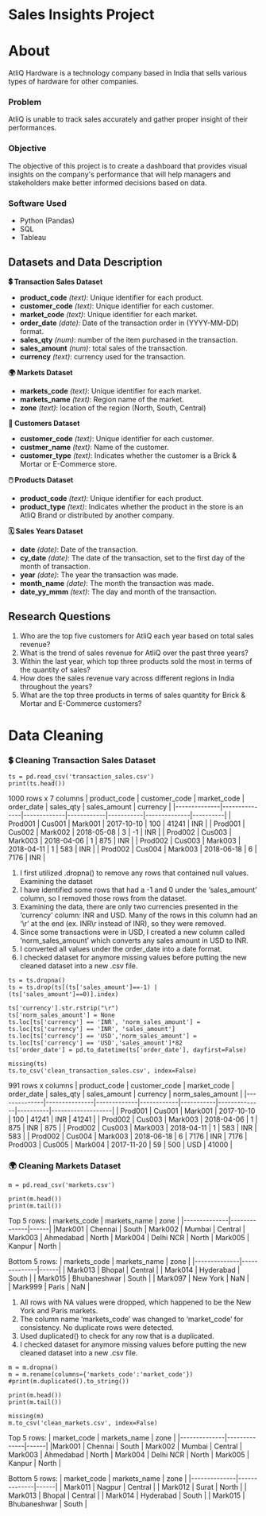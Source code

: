 # Sales Insights Project

# About
AtliQ Hardware is a technology company based in India that sells various types of hardware for other companies.

### Problem
AtliQ is unable to track sales accurately and gather proper insight of their performances.

### Objective
The objective of this project is to create a dashboard that provides visual insights on the company's performance that will help managers and stakeholders make better informed decisions based on data.

### Software Used
- Python (Pandas)
- SQL
- Tableau

## Datasets and Data Description
**💲 Transaction Sales Dataset**
- **product_code** *(text)*: Unique identifier for each product.
- **customer_code** *(text)*: Unique identifier for each customer.
- **market_code** *(text)*: Unique identifier for each market.
- **order_date** *(date)*: Date of the transaction order in (YYYY-MM-DD) format.
- **sales_qty** *(num)*: number of the item purchased in the transaction.
- **sales_amount** *(num)*: total sales of the transaction.
- **currency** *(text)*: currency used for the transaction.

**🌍 Markets Dataset**
- **markets_code** *(text)*: Unique identifier for each market.
- **markets_name** *(text)*: Region name of the market.
- **zone** *(text)*: location of the region (North, South, Central)

**🧑 Customers Dataset**
- **customer_code** *(text)*: Unique identifier for each customer.
- **custmer_name** *(text)*: Name of the customer.
- **customer_type** *(text)*: Indicates whether the customer is a Brick & Mortar or E-Commerce store.

**🖱️ Products Dataset**
- **product_code** *(text)*: Unique identifier for each product.
- **product_type** *(text)*: Indicates whether the product in the store is an AtliQ Brand or distributed by another company.

**🗓️ Sales Years Dataset**
- **date** *(date)*: Date of the transaction.
- **cy_date** *(date)*: The date of the transaction, set to the first day of the month of transaction.
- **year** *(date)*: The year the transaction was made.
- **month_name** *(date)*: The month the transaction was made.
- **date_yy_mmm** *(text)*: The day and month of the transaction.

## Research Questions
1. Who are the top five customers for AtliQ each year based on total sales revenue?
2. What is the trend of sales revenue for AtliQ over the past three years?
3. Within the last year, which top three products sold the most in terms of the quantity of sales?
4. How does the sales revenue vary across different regions in India throughout the years?
5. What are the top three products in terms of sales quantity for Brick & Mortar and E-Commerce customers?

# Data Cleaning
### 💲 Cleaning Transaction Sales Dataset

```
ts = pd.read_csv('transaction_sales.csv')
print(ts.head())
```
1000 rows x 7 columns
| product_code | customer_code | market_code | order_date | sales_qty | sales_amount | currency |
|--------------|---------------|-------------|------------|-----------|--------------|----------|
|    Prod001   |    Cus001     |	 Mark001   | 2017-10-10 |	   100    |     41241    |	  INR   |
|    Prod001   |    Cus002     |	 Mark002   | 2018-05-08 |	   3      |      -1      |	  INR   |
|    Prod002   |    Cus003     |	 Mark003   | 2018-04-06 |	   1      |      875     |	  INR   |
|    Prod002   |    Cus003     |	 Mark003   | 2018-04-11 |	   1      |      583     |	  INR   |
|    Prod002   |    Cus004     |	 Mark003   | 2018-06-18 |	   6      |      7176    |	  INR   |


1. I first utilized .dropna() to remove any rows that contained null values. Examining the dataset
2. I have identified some rows that had a -1 and 0 under the ‘sales_amount’ column, so I removed those rows from the dataset.
3. Examining the data, there are only two currencies presented in the ‘currency’ column: INR and USD. Many of the rows in this column had an ‘\r’ at the end (ex. INR\r instead of INR), so they were removed.
4. Since some transactions were in USD, I created a new column called ‘norm_sales_amount’ which converts any sales amount in USD to INR.
5. I converted all values under the order_date into a date format.
6. I checked dataset for anymore missing values before putting the new cleaned dataset into a new .csv file.
```
ts = ts.dropna()
ts = ts.drop(ts[(ts['sales_amount']==-1) | (ts['sales_amount']==0)].index)

ts['currency'].str.rstrip("\r")
ts['norm_sales_amount'] = None
ts.loc[ts['currency'] == 'INR', 'norm_sales_amount'] = ts.loc[ts['currency'] == 'INR', 'sales_amount']
ts.loc[ts['currency'] == 'USD','norm_sales_amount'] = ts.loc[ts['currency'] == 'USD','sales_amount']*82
ts['order_date'] = pd.to_datetime(ts['order_date'], dayfirst=False)

missing(ts)
ts.to_csv('clean_transaction_sales.csv', index=False)
```
991 rows x columns
| product_code | customer_code | market_code | order_date | sales_qty | sales_amount | currency | norm_sales_amount |
|--------------|---------------|-------------|------------|-----------|--------------|----------|-------------------|
|    Prod001   |    Cus001     |	 Mark001   | 2017-10-10 |	   100    |     41241    |	  INR   | 41241 |
|    Prod002   |    Cus003     |	 Mark003   | 2018-04-06 |	   1      |     875      |	  INR   | 875 |
|    Prod002   |    Cus003     |	 Mark003   | 2018-04-11 |	   1      |      583     |	  INR   | 583 |
|    Prod002   |    Cus004     |	 Mark003   | 2018-06-18 |	   6      |      7176    |	  INR   | 7176
|    Prod003   |    Cus005     |	 Mark004   | 2017-11-20 |	   59     |      500     |	  USD   | 41000 |

### 🌍 Cleaning Markets Dataset
```
m = pd.read_csv('markets.csv')

print(m.head())
print(m.tail())
```
Top 5 rows:
| markets_code | markets_name | zone |
|--------------|--------------|------|
|Mark001 |	Chennai |	South |
Mark002	| Mumbai |	Central |
Mark003	| Ahmedabad |	North |
Mark004	| Delhi NCR |	North |
Mark005	| Kanpur |	North |

Bottom 5 rows:
| markets_code | markets_name | zone |
|--------------|--------------|------|
| Mark013 |	Bhopal |	Central |
| Mark014	| Hyderabad	| South |
| Mark015 |	Bhubaneshwar | South |
| Mark097 | New York | NaN |	
| Mark999 |	Paris	| NaN |


1. All rows with NA values were dropped, which happened to be the New York and Paris markets.
2. The column name ‘markets_code’ was changed to ‘market_code’ for consistency. No duplicate rows were detected.
3. Used duplicated() to check for any row that is a duplicated.
4. I checked dataset for anymore missing values before putting the new cleaned dataset into a new .csv file.
```
m = m.dropna()
m = m.rename(columns={'markets_code':'market_code'})
#print(m.duplicated().to_string())

print(m.head())
print(m.tail())

missing(m)
m.to_csv('clean_markets.csv', index=False)
```
Top 5 rows:
| market_code | markets_name | zone |
|--------------|--------------|------|
|Mark001 |	Chennai |	South |
Mark002	| Mumbai |	Central |
Mark003	| Ahmedabad |	North |
Mark004	| Delhi NCR |	North |
Mark005	| Kanpur |	North |

Bottom 5 rows:
| market_code | markets_name | zone |
|--------------|--------------|------|
| Mark011	| Nagpur |	Central |
| Mark012	| Surat	| North |
| Mark013	| Bhopal	| Central |
| Mark014	| Hyderabad	| South |
| Mark015	| Bhubaneshwar |	South |
